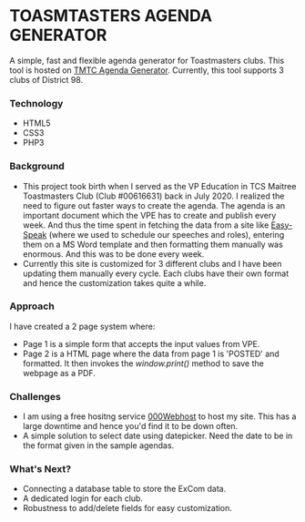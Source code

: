 # TOASMTASTERS AGENDA GENERATOR
A simple, fast and flexible agenda generator for Toastmasters clubs. This tool is hosted on [TMTC Agenda Generator](https://tmtc-agenda-generator.000webhostapp.com/). Currently, this tool supports 3 clubs of District 98.

### Technology
- HTML5
- CSS3
- PHP3

### Background
- This project took birth when I served as the VP Education in TCS Maitree Toastmasters Club (Club #00616631) back in July 2020. I realized the need to figure out faster ways to create the agenda. The agenda is an important document which the VPE has to create and publish every week. And thus the time spent in fetching the data from a site like [Easy-Speak](https://easy-speak.org/login.php) (where we used to schedule our speeches and roles), entering them on a MS Word template and then formatting them manually was enormous. And this was to be done every week.
- Currently this site is customized for 3 different clubs and I have been updating them manually every cycle. Each clubs have their own format and hence the customization takes quite a while.

### Approach
I have created a 2 page system where:
- Page 1 is a simple form that accepts the input values from VPE.
- Page 2 is a HTML page where the data from page 1 is 'POSTED' and formatted. It then invokes the *window.print()* method to save the webpage as a PDF.

### Challenges
- I am using a free hositng service [000Webhost](https://in.000webhost.com/) to host my site. This has a large downtime and hence you'd find it to be down often.
- A simple solution to select date using datepicker. Need the date to be in the format given in the sample agendas.

### What's Next?
- Connecting a database table to store the ExCom data.
- A dedicated login for each club.
- Robustness to add/delete fields for easy customization.
